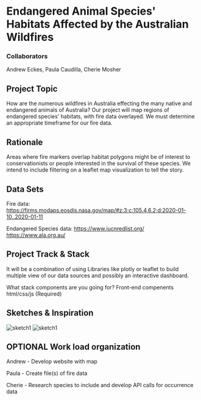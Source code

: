 # Endangered Animal Species' Habitats Affected by the Australian Wildfires

### Collaborators
Andrew Eckes, Paula Caudilla, Cherie Mosher

## Project Topic

How are the numerous wildfires in Australia effecting the many native and endangered animals of Australia?
Our project will map regions of endangered species' habitats, with fire data overlayed.  We must determine an appropriate timeframe for our fire data. 


## Rationale 

Areas where fire markers overlap habitat polygons might be of interest to conservationists or people interested in the survival of these species. We intend to include filtering on a leaflet map visualization to tell the story.


## Data Sets

Fire data: 
https://firms.modaps.eosdis.nasa.gov/map/#z:3;c:105.4,6.2;d:2020-01-10..2020-01-11

Endangered Species data: 
https://www.iucnredlist.org/
https://www.ala.org.au/


## Project Track & Stack

It will be a combination of using Libraries like plotly or leaflet to build multiple view of our data sources and possibly an interactive dashboard.


What stack components are you going for?
Front-end compenents html/css/js (Required)



## Sketches & Inspiration

![sketch1](https://github.com/pcaudilla/Group_Project_2/tree/master/images/sketch1.jpg)
![sketch1](https://github.com/pcaudilla/Group_Project_2/tree/master/images/sketch2.jpg)


## OPTIONAL Work load organization

Andrew - Develop website with map

Paula - Create file(s) of fire data

Cherie - Research species to include and develop API calls for occurrence data
